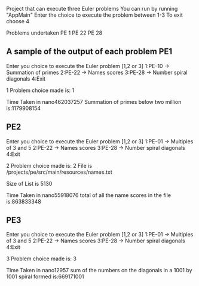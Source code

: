 Project that can execute three Euler problems
You can run by running "AppMain"
Enter the choice to execute the problem between 1-3
To exit choose 4

Problems undertaken
PE 1
PE 22
PE 28

A sample of the output of each problem
PE1
-------
Enter you choice to execute the Euler problem [1,2 or 3]
1:PE-10 -> 	Summation of primes
2:PE-22 -> 	Names scores
3:PE-28 -> 	Number spiral diagonals
4:Exit

1
Problem choice made is: 1

Time Taken in nano462037257
Summation of primes below two million is:1179908154

PE2
-----
Enter you choice to execute the Euler problem [1,2 or 3]
1:PE-01 -> 	Multiples of 3 and 5
2:PE-22 -> 	Names scores
3:PE-28 -> 	Number spiral diagonals
4:Exit

2
Problem choice made is: 2
File is /projects/pe/src/main/resources/names.txt

Size of List is 5130

Time Taken in nano55918076
total of all the name scores in the file is:863833348

PE3
----
Enter you choice to execute the Euler problem [1,2 or 3]
1:PE-01 -> 	Multiples of 3 and 5
2:PE-22 -> 	Names scores
3:PE-28 -> 	Number spiral diagonals
4:Exit

3
Problem choice made is: 3

Time Taken in nano12957
sum of the numbers on the diagonals in a 1001 by 1001 spiral formed is:669171001
